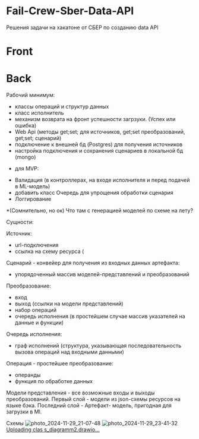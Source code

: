 # Fail-Crew-Sber-Data-API
Решения задачи на хакатоне от СБЕР по созданию data API

# Front

# Back
   Рабочий минимум:
   - классы операций и структур данных
   - класс исполнитель
   - механизм возврата на фронт успешности загрзуки. (Успех или ошибка)
   - Web Api (методы get;set; для источников, get;set преобразований, get;set; сценарий)
   - подключение к внешней бд (Postgres) для получения источников
   - настройка подключения и сохранения сценариев в локальной бд (mongo)
   + для MVP:
   - Валидация (в контроллерах, на входе исполнителя и перед подачей в ML-модель)
   - добавить класс Очередь для упрощения обработки сценария
   - Логгирование

   *(Сомнительно, но ок) Что там с генерацией моделей по схеме на лету?

Сущности:

Источник:
  - url-подключения
  - ссылка на схему ресурса (

Cценарий - конвейер для получения из входных данных артефакта:
  - упорядоченный массив моделей-представлений и преобразований

Преобразование:
  - вход
  - выход (ссылки на модели представлений)
  - набор операций
  - очередь исполнения (в простейшем случае массив указателей на данные и функции)

Очередь исполнения:
  - граф исполнений (структура, указывающая последовательность вызова операций над входными данными)
    

Операция - простейшее преобразование:
  - операнды
  - функция по обработке данных

Модели представления - все возможные входы и выходы преобразований.
Первый слой - модели из json-схемы ресурсов на языке бэка.
Последний слой - Артефакт- модель, пригодная для загрузки в Ml.

Схемы
![photo_2024-11-29_21-07-48](https://github.com/user-attachments/assets/3160e738-53fc-4488-a5d5-c7b6378cde6a)
![photo_2024-11-29_23-41-32](https://github.com/user-attachments/assets/4d345059-3ba9-4ad9-8aaf-236a683531dd)
[Uploading clas<mxfile host="app.diagrams.net" agent="Mozilla/5.0 (Windows NT 10.0; Win64; x64) AppleWebKit/537.36 (KHTML, like Gecko) Chrome/128.0.0.0 YaBrowser/24.10.0.0 Safari/537.36" version="25.0.0">
  <diagram id="R2lEEEUBdFMjLlhIrx00" name="Page-1">
    <mxGraphModel dx="1092" dy="725" grid="1" gridSize="10" guides="1" tooltips="1" connect="1" arrows="1" fold="1" page="1" pageScale="1" pageWidth="850" pageHeight="1100" math="0" shadow="0" extFonts="Permanent Marker^https://fonts.googleapis.com/css?family=Permanent+Marker">
      <root>
        <mxCell id="0" />
        <mxCell id="1" parent="0" />
        <mxCell id="sQxFZhmoRU4-G_I5SNlf-1" value="Курьер" style="swimlane;fontStyle=0;childLayout=stackLayout;horizontal=1;startSize=30;horizontalStack=0;resizeParent=1;resizeParentMax=0;resizeLast=0;collapsible=1;marginBottom=0;whiteSpace=wrap;html=1;" parent="1" vertex="1">
          <mxGeometry x="130" y="220" width="140" height="90" as="geometry" />
        </mxCell>
        <mxCell id="sQxFZhmoRU4-G_I5SNlf-56" value="название: string" style="text;html=1;align=center;verticalAlign=middle;resizable=0;points=[];autosize=1;strokeColor=none;fillColor=none;" parent="sQxFZhmoRU4-G_I5SNlf-1" vertex="1">
          <mxGeometry y="30" width="140" height="30" as="geometry" />
        </mxCell>
        <mxCell id="sQxFZhmoRU4-G_I5SNlf-48" value="Описание: string" style="text;html=1;align=center;verticalAlign=middle;resizable=0;points=[];autosize=1;strokeColor=none;fillColor=none;" parent="sQxFZhmoRU4-G_I5SNlf-1" vertex="1">
          <mxGeometry y="60" width="140" height="30" as="geometry" />
        </mxCell>
        <mxCell id="sQxFZhmoRU4-G_I5SNlf-5" value="Наблюдатель" style="swimlane;fontStyle=0;childLayout=stackLayout;horizontal=1;startSize=30;horizontalStack=0;resizeParent=1;resizeParentMax=0;resizeLast=0;collapsible=1;marginBottom=0;whiteSpace=wrap;html=1;" parent="1" vertex="1">
          <mxGeometry x="405" y="200" width="140" height="60" as="geometry" />
        </mxCell>
        <mxCell id="sQxFZhmoRU4-G_I5SNlf-65" value="Процессоры: array[]" style="text;html=1;align=center;verticalAlign=middle;resizable=0;points=[];autosize=1;strokeColor=none;fillColor=none;" parent="sQxFZhmoRU4-G_I5SNlf-5" vertex="1">
          <mxGeometry y="30" width="140" height="30" as="geometry" />
        </mxCell>
        <mxCell id="sQxFZhmoRU4-G_I5SNlf-9" value="Переменная (путь к полю)" style="swimlane;fontStyle=0;childLayout=stackLayout;horizontal=1;startSize=30;horizontalStack=0;resizeParent=1;resizeParentMax=0;resizeLast=0;collapsible=1;marginBottom=0;whiteSpace=wrap;html=1;" parent="1" vertex="1">
          <mxGeometry x="680" y="600" width="140" height="90" as="geometry">
            <mxRectangle x="620" y="600" width="190" height="30" as="alternateBounds" />
          </mxGeometry>
        </mxCell>
        <mxCell id="sQxFZhmoRU4-G_I5SNlf-32" value="Тип: string" style="text;html=1;align=center;verticalAlign=middle;resizable=0;points=[];autosize=1;strokeColor=none;fillColor=none;" parent="sQxFZhmoRU4-G_I5SNlf-9" vertex="1">
          <mxGeometry y="30" width="140" height="30" as="geometry" />
        </mxCell>
        <mxCell id="sQxFZhmoRU4-G_I5SNlf-39" value="Значение: all" style="text;html=1;align=center;verticalAlign=middle;resizable=0;points=[];autosize=1;strokeColor=none;fillColor=none;" parent="sQxFZhmoRU4-G_I5SNlf-9" vertex="1">
          <mxGeometry y="60" width="140" height="30" as="geometry" />
        </mxCell>
        <mxCell id="sQxFZhmoRU4-G_I5SNlf-17" value="Рецепт" style="swimlane;fontStyle=0;childLayout=stackLayout;horizontal=1;startSize=30;horizontalStack=0;resizeParent=1;resizeParentMax=0;resizeLast=0;collapsible=1;marginBottom=0;whiteSpace=wrap;html=1;" parent="1" vertex="1">
          <mxGeometry x="390" y="650" width="140" height="60" as="geometry" />
        </mxCell>
        <mxCell id="sQxFZhmoRU4-G_I5SNlf-36" value="Ингредиенты: array[]" style="text;html=1;align=center;verticalAlign=middle;resizable=0;points=[];autosize=1;strokeColor=none;fillColor=none;" parent="sQxFZhmoRU4-G_I5SNlf-17" vertex="1">
          <mxGeometry y="30" width="140" height="30" as="geometry" />
        </mxCell>
        <mxCell id="sQxFZhmoRU4-G_I5SNlf-21" value="Ингредиент" style="swimlane;fontStyle=0;childLayout=stackLayout;horizontal=1;startSize=30;horizontalStack=0;resizeParent=1;resizeParentMax=0;resizeLast=0;collapsible=1;marginBottom=0;whiteSpace=wrap;html=1;" parent="1" vertex="1">
          <mxGeometry x="390" y="840" width="140" height="120" as="geometry" />
        </mxCell>
        <mxCell id="sQxFZhmoRU4-G_I5SNlf-38" value="Тип: string" style="text;html=1;align=center;verticalAlign=middle;resizable=0;points=[];autosize=1;strokeColor=none;fillColor=none;" parent="sQxFZhmoRU4-G_I5SNlf-21" vertex="1">
          <mxGeometry y="30" width="140" height="30" as="geometry" />
        </mxCell>
        <mxCell id="sQxFZhmoRU4-G_I5SNlf-49" value="Название: string" style="text;html=1;align=center;verticalAlign=middle;resizable=0;points=[];autosize=1;strokeColor=none;fillColor=none;" parent="sQxFZhmoRU4-G_I5SNlf-21" vertex="1">
          <mxGeometry y="60" width="140" height="30" as="geometry" />
        </mxCell>
        <mxCell id="sQxFZhmoRU4-G_I5SNlf-51" value="Значение: all" style="text;html=1;align=center;verticalAlign=middle;resizable=0;points=[];autosize=1;strokeColor=none;fillColor=none;" parent="sQxFZhmoRU4-G_I5SNlf-21" vertex="1">
          <mxGeometry y="90" width="140" height="30" as="geometry" />
        </mxCell>
        <mxCell id="sQxFZhmoRU4-G_I5SNlf-30" value="Процессор" style="swimlane;fontStyle=0;childLayout=stackLayout;horizontal=1;startSize=30;horizontalStack=0;resizeParent=1;resizeParentMax=0;resizeLast=0;collapsible=1;marginBottom=0;whiteSpace=wrap;html=1;" parent="1" vertex="1">
          <mxGeometry x="400" y="410" width="145" height="60" as="geometry" />
        </mxCell>
        <mxCell id="sQxFZhmoRU4-G_I5SNlf-37" value="Рецепты: array[рецепт]" style="text;html=1;align=center;verticalAlign=middle;resizable=0;points=[];autosize=1;strokeColor=none;fillColor=none;" parent="sQxFZhmoRU4-G_I5SNlf-30" vertex="1">
          <mxGeometry y="30" width="145" height="30" as="geometry" />
        </mxCell>
        <mxCell id="sQxFZhmoRU4-G_I5SNlf-31" value="Операция" style="swimlane;fontStyle=0;childLayout=stackLayout;horizontal=1;startSize=30;horizontalStack=0;resizeParent=1;resizeParentMax=0;resizeLast=0;collapsible=1;marginBottom=0;whiteSpace=wrap;html=1;" parent="1" vertex="1">
          <mxGeometry x="650" y="980" width="140" height="60" as="geometry" />
        </mxCell>
        <mxCell id="sQxFZhmoRU4-G_I5SNlf-35" value="Название: string" style="text;html=1;align=center;verticalAlign=middle;resizable=0;points=[];autosize=1;strokeColor=none;fillColor=none;" parent="sQxFZhmoRU4-G_I5SNlf-31" vertex="1">
          <mxGeometry y="30" width="140" height="30" as="geometry" />
        </mxCell>
        <mxCell id="sQxFZhmoRU4-G_I5SNlf-42" value="" style="endArrow=diamondThin;endFill=1;endSize=24;html=1;rounded=0;entryX=0.5;entryY=1;entryDx=0;entryDy=0;exitX=0.5;exitY=0;exitDx=0;exitDy=0;" parent="1" source="sQxFZhmoRU4-G_I5SNlf-21" target="sQxFZhmoRU4-G_I5SNlf-17" edge="1">
          <mxGeometry width="160" relative="1" as="geometry">
            <mxPoint x="350" y="770" as="sourcePoint" />
            <mxPoint x="510" y="770" as="targetPoint" />
          </mxGeometry>
        </mxCell>
        <mxCell id="sQxFZhmoRU4-G_I5SNlf-43" value="" style="endArrow=block;endFill=1;html=1;edgeStyle=orthogonalEdgeStyle;align=left;verticalAlign=top;rounded=0;entryX=0.479;entryY=0.967;entryDx=0;entryDy=0;entryPerimeter=0;exitX=1;exitY=0.5;exitDx=0;exitDy=0;" parent="1" source="sQxFZhmoRU4-G_I5SNlf-21" target="sQxFZhmoRU4-G_I5SNlf-39" edge="1">
          <mxGeometry x="-1" relative="1" as="geometry">
            <mxPoint x="520" y="720" as="sourcePoint" />
            <mxPoint x="680" y="720" as="targetPoint" />
          </mxGeometry>
        </mxCell>
        <mxCell id="sQxFZhmoRU4-G_I5SNlf-45" value="" style="endArrow=block;endFill=1;html=1;edgeStyle=orthogonalEdgeStyle;align=left;verticalAlign=top;rounded=0;entryX=0.5;entryY=0;entryDx=0;entryDy=0;exitX=1.014;exitY=0.867;exitDx=0;exitDy=0;exitPerimeter=0;" parent="1" source="sQxFZhmoRU4-G_I5SNlf-38" target="sQxFZhmoRU4-G_I5SNlf-31" edge="1">
          <mxGeometry x="-1" relative="1" as="geometry">
            <mxPoint x="540" y="830" as="sourcePoint" />
            <mxPoint x="687" y="790" as="targetPoint" />
          </mxGeometry>
        </mxCell>
        <mxCell id="sQxFZhmoRU4-G_I5SNlf-53" value="" style="endArrow=diamondThin;endFill=1;endSize=24;html=1;rounded=0;entryX=0;entryY=0.5;entryDx=0;entryDy=0;exitX=1.021;exitY=0.4;exitDx=0;exitDy=0;exitPerimeter=0;" parent="1" source="sQxFZhmoRU4-G_I5SNlf-56" target="sQxFZhmoRU4-G_I5SNlf-5" edge="1">
          <mxGeometry width="160" relative="1" as="geometry">
            <mxPoint x="760" y="250" as="sourcePoint" />
            <mxPoint x="580" y="270" as="targetPoint" />
          </mxGeometry>
        </mxCell>
        <mxCell id="sQxFZhmoRU4-G_I5SNlf-55" value="" style="endArrow=diamondThin;endFill=1;endSize=24;html=1;rounded=0;entryX=0.5;entryY=1;entryDx=0;entryDy=0;exitX=0.5;exitY=0;exitDx=0;exitDy=0;" parent="1" source="sQxFZhmoRU4-G_I5SNlf-30" target="sQxFZhmoRU4-G_I5SNlf-5" edge="1">
          <mxGeometry width="160" relative="1" as="geometry">
            <mxPoint x="470" y="400" as="sourcePoint" />
            <mxPoint x="410" y="520" as="targetPoint" />
          </mxGeometry>
        </mxCell>
        <mxCell id="sQxFZhmoRU4-G_I5SNlf-58" value="Артефакт" style="swimlane;fontStyle=0;childLayout=stackLayout;horizontal=1;startSize=30;horizontalStack=0;resizeParent=1;resizeParentMax=0;resizeLast=0;collapsible=1;marginBottom=0;whiteSpace=wrap;html=1;" parent="1" vertex="1">
          <mxGeometry x="620" y="190" width="140" height="120" as="geometry" />
        </mxCell>
        <mxCell id="sQxFZhmoRU4-G_I5SNlf-60" value="Модель: function" style="text;html=1;align=center;verticalAlign=middle;resizable=0;points=[];autosize=1;strokeColor=none;fillColor=none;" parent="sQxFZhmoRU4-G_I5SNlf-58" vertex="1">
          <mxGeometry y="30" width="140" height="30" as="geometry" />
        </mxCell>
        <mxCell id="sQxFZhmoRU4-G_I5SNlf-59" value="Вход: dictionary" style="text;html=1;align=center;verticalAlign=middle;resizable=0;points=[];autosize=1;strokeColor=none;fillColor=none;" parent="sQxFZhmoRU4-G_I5SNlf-58" vertex="1">
          <mxGeometry y="60" width="140" height="30" as="geometry" />
        </mxCell>
        <mxCell id="sQxFZhmoRU4-G_I5SNlf-47" value="Выход: array[float]" style="text;html=1;align=center;verticalAlign=middle;resizable=0;points=[];autosize=1;strokeColor=none;fillColor=none;" parent="sQxFZhmoRU4-G_I5SNlf-58" vertex="1">
          <mxGeometry y="90" width="140" height="30" as="geometry" />
        </mxCell>
        <mxCell id="sQxFZhmoRU4-G_I5SNlf-61" value="" style="endArrow=diamondThin;endFill=1;endSize=24;html=1;rounded=0;entryX=-0.021;entryY=0.433;entryDx=0;entryDy=0;entryPerimeter=0;exitX=1;exitY=0.5;exitDx=0;exitDy=0;" parent="1" source="sQxFZhmoRU4-G_I5SNlf-5" target="sQxFZhmoRU4-G_I5SNlf-59" edge="1">
          <mxGeometry width="160" relative="1" as="geometry">
            <mxPoint x="170" y="370" as="sourcePoint" />
            <mxPoint x="330" y="370" as="targetPoint" />
          </mxGeometry>
        </mxCell>
        <mxCell id="sQxFZhmoRU4-G_I5SNlf-62" value="Ошибка" style="swimlane;fontStyle=0;childLayout=stackLayout;horizontal=1;startSize=30;horizontalStack=0;resizeParent=1;resizeParentMax=0;resizeLast=0;collapsible=1;marginBottom=0;whiteSpace=wrap;html=1;" parent="1" vertex="1">
          <mxGeometry x="150" y="790" width="145" height="90" as="geometry" />
        </mxCell>
        <mxCell id="sQxFZhmoRU4-G_I5SNlf-63" value="Тип: class" style="text;html=1;align=center;verticalAlign=middle;resizable=0;points=[];autosize=1;strokeColor=none;fillColor=none;" parent="sQxFZhmoRU4-G_I5SNlf-62" vertex="1">
          <mxGeometry y="30" width="145" height="30" as="geometry" />
        </mxCell>
        <mxCell id="sQxFZhmoRU4-G_I5SNlf-75" value="Описание: string" style="text;html=1;align=center;verticalAlign=middle;resizable=0;points=[];autosize=1;strokeColor=none;fillColor=none;" parent="sQxFZhmoRU4-G_I5SNlf-62" vertex="1">
          <mxGeometry y="60" width="145" height="30" as="geometry" />
        </mxCell>
        <mxCell id="sQxFZhmoRU4-G_I5SNlf-77" value="Валидатор" style="swimlane;fontStyle=0;childLayout=stackLayout;horizontal=1;startSize=30;horizontalStack=0;resizeParent=1;resizeParentMax=0;resizeLast=0;collapsible=1;marginBottom=0;whiteSpace=wrap;html=1;" parent="1" vertex="1">
          <mxGeometry x="150" y="570" width="140" height="120" as="geometry" />
        </mxCell>
        <mxCell id="sQxFZhmoRU4-G_I5SNlf-78" value="json схема: json" style="text;html=1;align=center;verticalAlign=middle;resizable=0;points=[];autosize=1;strokeColor=none;fillColor=none;" parent="sQxFZhmoRU4-G_I5SNlf-77" vertex="1">
          <mxGeometry y="30" width="140" height="30" as="geometry" />
        </mxCell>
        <mxCell id="sQxFZhmoRU4-G_I5SNlf-79" value="вход: json" style="text;html=1;align=center;verticalAlign=middle;resizable=0;points=[];autosize=1;strokeColor=none;fillColor=none;" parent="sQxFZhmoRU4-G_I5SNlf-77" vertex="1">
          <mxGeometry y="60" width="140" height="30" as="geometry" />
        </mxCell>
        <mxCell id="sQxFZhmoRU4-G_I5SNlf-76" value="результат: Ошибка" style="text;html=1;align=center;verticalAlign=middle;resizable=0;points=[];autosize=1;strokeColor=none;fillColor=none;" parent="sQxFZhmoRU4-G_I5SNlf-77" vertex="1">
          <mxGeometry y="90" width="140" height="30" as="geometry" />
        </mxCell>
        <mxCell id="sQxFZhmoRU4-G_I5SNlf-80" value="" style="endArrow=diamondThin;endFill=1;endSize=24;html=1;rounded=0;exitX=0.5;exitY=0;exitDx=0;exitDy=0;entryX=0.493;entryY=0.933;entryDx=0;entryDy=0;entryPerimeter=0;" parent="1" source="sQxFZhmoRU4-G_I5SNlf-62" target="sQxFZhmoRU4-G_I5SNlf-76" edge="1">
          <mxGeometry width="160" relative="1" as="geometry">
            <mxPoint x="220" y="780" as="sourcePoint" />
            <mxPoint x="220" y="690" as="targetPoint" />
          </mxGeometry>
        </mxCell>
        <mxCell id="sQxFZhmoRU4-G_I5SNlf-81" value="" style="endArrow=diamondThin;endFill=1;endSize=24;html=1;rounded=0;entryX=0;entryY=0;entryDx=0;entryDy=0;entryPerimeter=0;exitX=0.5;exitY=0;exitDx=0;exitDy=0;" parent="1" source="sQxFZhmoRU4-G_I5SNlf-77" target="sQxFZhmoRU4-G_I5SNlf-37" edge="1">
          <mxGeometry width="160" relative="1" as="geometry">
            <mxPoint x="160" y="450" as="sourcePoint" />
            <mxPoint x="320" y="450" as="targetPoint" />
            <Array as="points">
              <mxPoint x="220" y="440" />
            </Array>
          </mxGeometry>
        </mxCell>
        <mxCell id="sQxFZhmoRU4-G_I5SNlf-83" value="Постоянная БД&lt;br&gt;(PostgreSQL Repo)" style="swimlane;fontStyle=0;childLayout=stackLayout;horizontal=1;startSize=30;horizontalStack=0;resizeParent=1;resizeParentMax=0;resizeLast=0;collapsible=1;marginBottom=0;whiteSpace=wrap;html=1;" parent="1" vertex="1">
          <mxGeometry x="120" y="50" width="140" height="60" as="geometry" />
        </mxCell>
        <mxCell id="sQxFZhmoRU4-G_I5SNlf-85" value="Рецепт" style="text;html=1;align=center;verticalAlign=middle;resizable=0;points=[];autosize=1;strokeColor=none;fillColor=none;" parent="sQxFZhmoRU4-G_I5SNlf-83" vertex="1">
          <mxGeometry y="30" width="140" height="30" as="geometry" />
        </mxCell>
        <mxCell id="sQxFZhmoRU4-G_I5SNlf-87" value="" style="endArrow=diamondThin;endFill=1;endSize=24;html=1;rounded=0;entryX=0.976;entryY=0.429;entryDx=0;entryDy=0;entryPerimeter=0;" parent="1" edge="1" target="sQxFZhmoRU4-G_I5SNlf-85">
          <mxGeometry width="160" relative="1" as="geometry">
            <mxPoint x="200" y="320" as="sourcePoint" />
            <mxPoint x="270.98" y="83" as="targetPoint" />
            <Array as="points">
              <mxPoint x="310" y="320" />
            </Array>
          </mxGeometry>
        </mxCell>
        <mxCell id="sQxFZhmoRU4-G_I5SNlf-90" value="Временная БД&lt;br&gt;(Mongo Repo)" style="swimlane;fontStyle=0;childLayout=stackLayout;horizontal=1;startSize=30;horizontalStack=0;resizeParent=1;resizeParentMax=0;resizeLast=0;collapsible=1;marginBottom=0;whiteSpace=wrap;html=1;" parent="1" vertex="1">
          <mxGeometry x="300" y="120" width="140" height="60" as="geometry" />
        </mxCell>
        <mxCell id="sQxFZhmoRU4-G_I5SNlf-92" value="Рецепт" style="text;html=1;align=center;verticalAlign=middle;resizable=0;points=[];autosize=1;strokeColor=none;fillColor=none;" parent="sQxFZhmoRU4-G_I5SNlf-90" vertex="1">
          <mxGeometry y="30" width="140" height="30" as="geometry" />
        </mxCell>
        <mxCell id="sQxFZhmoRU4-G_I5SNlf-94" value="" style="endArrow=diamondThin;endFill=1;endSize=24;html=1;rounded=0;entryX=0.214;entryY=1.1;entryDx=0;entryDy=0;entryPerimeter=0;exitX=0.057;exitY=-0.05;exitDx=0;exitDy=0;exitPerimeter=0;" parent="1" source="sQxFZhmoRU4-G_I5SNlf-17" target="sQxFZhmoRU4-G_I5SNlf-92" edge="1">
          <mxGeometry width="160" relative="1" as="geometry">
            <mxPoint x="530" y="120" as="sourcePoint" />
            <mxPoint x="690" y="120" as="targetPoint" />
          </mxGeometry>
        </mxCell>
        <mxCell id="sQxFZhmoRU4-G_I5SNlf-99" value="Переводчик" style="swimlane;fontStyle=0;childLayout=stackLayout;horizontal=1;startSize=30;horizontalStack=0;resizeParent=1;resizeParentMax=0;resizeLast=0;collapsible=1;marginBottom=0;whiteSpace=wrap;html=1;" parent="1" vertex="1">
          <mxGeometry x="400" y="520" width="140" height="60" as="geometry" />
        </mxCell>
        <mxCell id="sQxFZhmoRU4-G_I5SNlf-100" value="Рецепт" style="text;html=1;align=center;verticalAlign=middle;resizable=0;points=[];autosize=1;strokeColor=none;fillColor=none;" parent="sQxFZhmoRU4-G_I5SNlf-99" vertex="1">
          <mxGeometry y="30" width="140" height="30" as="geometry" />
        </mxCell>
        <mxCell id="sQxFZhmoRU4-G_I5SNlf-102" value="" style="endArrow=none;html=1;edgeStyle=orthogonalEdgeStyle;rounded=0;exitX=0.486;exitY=1.067;exitDx=0;exitDy=0;exitPerimeter=0;entryX=0.5;entryY=0;entryDx=0;entryDy=0;" parent="1" source="sQxFZhmoRU4-G_I5SNlf-100" target="sQxFZhmoRU4-G_I5SNlf-17" edge="1">
          <mxGeometry relative="1" as="geometry">
            <mxPoint x="470" y="630" as="sourcePoint" />
            <mxPoint x="630" y="630" as="targetPoint" />
          </mxGeometry>
        </mxCell>
        <mxCell id="sQxFZhmoRU4-G_I5SNlf-103" value="parent" style="edgeLabel;resizable=0;html=1;align=left;verticalAlign=bottom;" parent="sQxFZhmoRU4-G_I5SNlf-102" connectable="0" vertex="1">
          <mxGeometry x="-1" relative="1" as="geometry" />
        </mxCell>
        <mxCell id="sQxFZhmoRU4-G_I5SNlf-104" value="child" style="edgeLabel;resizable=0;html=1;align=right;verticalAlign=bottom;" parent="sQxFZhmoRU4-G_I5SNlf-102" connectable="0" vertex="1">
          <mxGeometry x="1" relative="1" as="geometry" />
        </mxCell>
        <mxCell id="sQxFZhmoRU4-G_I5SNlf-108" value="" style="endArrow=none;html=1;edgeStyle=orthogonalEdgeStyle;rounded=0;exitX=0.51;exitY=1.133;exitDx=0;exitDy=0;exitPerimeter=0;entryX=0.5;entryY=0;entryDx=0;entryDy=0;" parent="1" source="sQxFZhmoRU4-G_I5SNlf-37" target="sQxFZhmoRU4-G_I5SNlf-99" edge="1">
          <mxGeometry relative="1" as="geometry">
            <mxPoint x="580" y="492" as="sourcePoint" />
            <mxPoint x="582" y="550" as="targetPoint" />
          </mxGeometry>
        </mxCell>
        <mxCell id="sQxFZhmoRU4-G_I5SNlf-109" value="parent" style="edgeLabel;resizable=0;html=1;align=left;verticalAlign=bottom;" parent="sQxFZhmoRU4-G_I5SNlf-108" connectable="0" vertex="1">
          <mxGeometry x="-1" relative="1" as="geometry" />
        </mxCell>
        <mxCell id="sQxFZhmoRU4-G_I5SNlf-110" value="child" style="edgeLabel;resizable=0;html=1;align=right;verticalAlign=bottom;" parent="sQxFZhmoRU4-G_I5SNlf-108" connectable="0" vertex="1">
          <mxGeometry x="1" relative="1" as="geometry" />
        </mxCell>
        <mxCell id="sQxFZhmoRU4-G_I5SNlf-111" value="" style="endArrow=none;html=1;edgeStyle=orthogonalEdgeStyle;rounded=0;entryX=0.493;entryY=1.033;entryDx=0;entryDy=0;entryPerimeter=0;exitX=-0.014;exitY=0.033;exitDx=0;exitDy=0;exitPerimeter=0;" parent="1" source="sQxFZhmoRU4-G_I5SNlf-100" target="sQxFZhmoRU4-G_I5SNlf-48" edge="1">
          <mxGeometry relative="1" as="geometry">
            <mxPoint x="630" y="470" as="sourcePoint" />
            <mxPoint x="590" y="560" as="targetPoint" />
            <Array as="points">
              <mxPoint x="199" y="549" />
            </Array>
          </mxGeometry>
        </mxCell>
        <mxCell id="sQxFZhmoRU4-G_I5SNlf-112" value="parent" style="edgeLabel;resizable=0;html=1;align=left;verticalAlign=bottom;" parent="sQxFZhmoRU4-G_I5SNlf-111" connectable="0" vertex="1">
          <mxGeometry x="-1" relative="1" as="geometry" />
        </mxCell>
        <mxCell id="sQxFZhmoRU4-G_I5SNlf-113" value="child" style="edgeLabel;resizable=0;html=1;align=right;verticalAlign=bottom;" parent="sQxFZhmoRU4-G_I5SNlf-111" connectable="0" vertex="1">
          <mxGeometry x="1" relative="1" as="geometry">
            <mxPoint x="-9" y="19" as="offset" />
          </mxGeometry>
        </mxCell>
        <mxCell id="sQxFZhmoRU4-G_I5SNlf-114" value="Инструменты (lib)" style="swimlane;fontStyle=0;childLayout=stackLayout;horizontal=1;startSize=30;horizontalStack=0;resizeParent=1;resizeParentMax=0;resizeLast=0;collapsible=1;marginBottom=0;whiteSpace=wrap;html=1;" parent="1" vertex="1">
          <mxGeometry x="610" y="410" width="150" height="60" as="geometry" />
        </mxCell>
        <mxCell id="sQxFZhmoRU4-G_I5SNlf-115" value="функции: dict[string: func]" style="text;html=1;align=center;verticalAlign=middle;resizable=0;points=[];autosize=1;strokeColor=none;fillColor=none;" parent="sQxFZhmoRU4-G_I5SNlf-114" vertex="1">
          <mxGeometry y="30" width="150" height="30" as="geometry" />
        </mxCell>
        <mxCell id="sQxFZhmoRU4-G_I5SNlf-116" value="" style="endArrow=none;html=1;edgeStyle=orthogonalEdgeStyle;rounded=0;exitX=0.493;exitY=1.1;exitDx=0;exitDy=0;exitPerimeter=0;entryX=1.029;entryY=0.1;entryDx=0;entryDy=0;entryPerimeter=0;" parent="1" source="sQxFZhmoRU4-G_I5SNlf-115" target="sQxFZhmoRU4-G_I5SNlf-100" edge="1">
          <mxGeometry relative="1" as="geometry">
            <mxPoint x="645" y="515" as="sourcePoint" />
            <mxPoint x="647" y="585" as="targetPoint" />
            <Array as="points">
              <mxPoint x="684" y="551" />
            </Array>
          </mxGeometry>
        </mxCell>
        <mxCell id="Gya4htj6oJUJKu7-fcux-4" value="" style="line;strokeWidth=1;fillColor=none;align=left;verticalAlign=middle;spacingTop=-1;spacingLeft=3;spacingRight=3;rotatable=0;labelPosition=right;points=[];portConstraint=eastwest;strokeColor=inherit;" vertex="1" parent="1">
          <mxGeometry x="345" y="580" width="495" height="8" as="geometry" />
        </mxCell>
        <mxCell id="Gya4htj6oJUJKu7-fcux-6" value="" style="endArrow=none;html=1;rounded=0;" edge="1" parent="1">
          <mxGeometry width="50" height="50" relative="1" as="geometry">
            <mxPoint x="340" y="1090" as="sourcePoint" />
            <mxPoint x="340" y="590" as="targetPoint" />
          </mxGeometry>
        </mxCell>
        <mxCell id="Gya4htj6oJUJKu7-fcux-7" value="Front/Back" style="text;html=1;align=center;verticalAlign=middle;whiteSpace=wrap;rounded=0;" vertex="1" parent="1">
          <mxGeometry x="430" y="1020" width="60" height="30" as="geometry" />
        </mxCell>
        <mxCell id="Gya4htj6oJUJKu7-fcux-8" value="" style="endArrow=none;html=1;rounded=0;" edge="1" parent="1">
          <mxGeometry width="50" height="50" relative="1" as="geometry">
            <mxPoint x="560" y="170" as="sourcePoint" />
            <mxPoint x="560" y="10" as="targetPoint" />
          </mxGeometry>
        </mxCell>
        <mxCell id="Gya4htj6oJUJKu7-fcux-9" value="" style="endArrow=none;html=1;rounded=0;" edge="1" parent="1">
          <mxGeometry width="50" height="50" relative="1" as="geometry">
            <mxPoint x="560" y="170" as="sourcePoint" />
            <mxPoint x="840" y="170" as="targetPoint" />
          </mxGeometry>
        </mxCell>
        <mxCell id="Gya4htj6oJUJKu7-fcux-10" value="Front" style="text;html=1;align=center;verticalAlign=middle;whiteSpace=wrap;rounded=0;" vertex="1" parent="1">
          <mxGeometry x="580" y="20" width="60" height="30" as="geometry" />
        </mxCell>
        <mxCell id="Gya4htj6oJUJKu7-fcux-11" value="" style="endArrow=classic;html=1;rounded=0;exitX=1.016;exitY=0.276;exitDx=0;exitDy=0;exitPerimeter=0;" edge="1" parent="1" source="sQxFZhmoRU4-G_I5SNlf-85">
          <mxGeometry width="50" height="50" relative="1" as="geometry">
            <mxPoint x="300" y="90" as="sourcePoint" />
            <mxPoint x="560" y="88" as="targetPoint" />
          </mxGeometry>
        </mxCell>
        <mxCell id="Gya4htj6oJUJKu7-fcux-12" value="array[string]" style="text;html=1;align=center;verticalAlign=middle;resizable=0;points=[];autosize=1;strokeColor=none;fillColor=none;" vertex="1" parent="1">
          <mxGeometry x="335" y="68" width="90" height="30" as="geometry" />
        </mxCell>
        <mxCell id="Gya4htj6oJUJKu7-fcux-14" value="" style="endArrow=classic;html=1;rounded=0;exitX=1.016;exitY=0.276;exitDx=0;exitDy=0;exitPerimeter=0;" edge="1" parent="1">
          <mxGeometry width="50" height="50" relative="1" as="geometry">
            <mxPoint x="430" y="155" as="sourcePoint" />
            <mxPoint x="560" y="151.28571428571422" as="targetPoint" />
          </mxGeometry>
        </mxCell>
        <mxCell id="Gya4htj6oJUJKu7-fcux-17" value="array[string]" style="text;html=1;align=center;verticalAlign=middle;resizable=0;points=[];autosize=1;strokeColor=none;fillColor=none;" vertex="1" parent="1">
          <mxGeometry x="450" y="120" width="90" height="30" as="geometry" />
        </mxCell>
        <mxCell id="Gya4htj6oJUJKu7-fcux-18" value="" style="endArrow=classic;html=1;rounded=0;exitX=0.483;exitY=0.982;exitDx=0;exitDy=0;exitPerimeter=0;" edge="1" parent="1" source="Gya4htj6oJUJKu7-fcux-19">
          <mxGeometry width="50" height="50" relative="1" as="geometry">
            <mxPoint x="295" y="57" as="sourcePoint" />
            <mxPoint x="565" y="57" as="targetPoint" />
          </mxGeometry>
        </mxCell>
        <mxCell id="Gya4htj6oJUJKu7-fcux-19" value="&lt;div&gt;источники: dict[string: string]&lt;/div&gt;&lt;div&gt;схемы данных: json&lt;br&gt;&lt;/div&gt;&lt;div&gt;функции: dict[string: string]&lt;/div&gt;" style="text;html=1;align=center;verticalAlign=middle;resizable=0;points=[];autosize=1;strokeColor=none;fillColor=none;" vertex="1" parent="1">
          <mxGeometry x="335" y="-1.3322676295501878e-15" width="180" height="60" as="geometry" />
        </mxCell>
        <mxCell id="Gya4htj6oJUJKu7-fcux-20" value="" style="endArrow=classic;html=1;rounded=0;" edge="1" parent="1">
          <mxGeometry width="50" height="50" relative="1" as="geometry">
            <mxPoint x="560" y="70" as="sourcePoint" />
            <mxPoint x="420" y="70" as="targetPoint" />
          </mxGeometry>
        </mxCell>
        <mxCell id="Gya4htj6oJUJKu7-fcux-21" value="Рецепт" style="edgeLabel;html=1;align=center;verticalAlign=middle;resizable=0;points=[];" vertex="1" connectable="0" parent="Gya4htj6oJUJKu7-fcux-20">
          <mxGeometry x="0.2611" relative="1" as="geometry">
            <mxPoint as="offset" />
          </mxGeometry>
        </mxCell>
        <mxCell id="Gya4htj6oJUJKu7-fcux-23" value="Адаптер" style="swimlane;fontStyle=0;childLayout=stackLayout;horizontal=1;startSize=30;horizontalStack=0;resizeParent=1;resizeParentMax=0;resizeLast=0;collapsible=1;marginBottom=0;whiteSpace=wrap;html=1;" vertex="1" parent="1">
          <mxGeometry x="110" y="140" width="150" height="60" as="geometry" />
        </mxCell>
        <mxCell id="Gya4htj6oJUJKu7-fcux-24" value="Источники: string" style="text;html=1;align=center;verticalAlign=middle;resizable=0;points=[];autosize=1;strokeColor=none;fillColor=none;" vertex="1" parent="Gya4htj6oJUJKu7-fcux-23">
          <mxGeometry y="30" width="150" height="30" as="geometry" />
        </mxCell>
        <mxCell id="Gya4htj6oJUJKu7-fcux-25" value="" style="endArrow=classic;html=1;rounded=0;exitX=0.51;exitY=0.957;exitDx=0;exitDy=0;exitPerimeter=0;entryX=0.5;entryY=0;entryDx=0;entryDy=0;" edge="1" parent="1" source="Gya4htj6oJUJKu7-fcux-24" target="sQxFZhmoRU4-G_I5SNlf-1">
          <mxGeometry width="50" height="50" relative="1" as="geometry">
            <mxPoint x="40" y="370" as="sourcePoint" />
            <mxPoint x="90" y="320" as="targetPoint" />
          </mxGeometry>
        </mxCell>
      </root>
    </mxGraphModel>
  </diagram>
</mxfile>
s_diagramm2.drawio…]()
